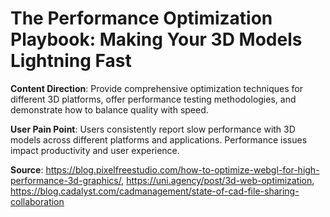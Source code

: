 # The Performance Optimization Playbook: Making Your 3D Models Lightning Fast

**Content Direction**: Provide comprehensive optimization techniques for different 3D platforms, offer performance testing methodologies, and demonstrate how to balance quality with speed.

**User Pain Point**: Users consistently report slow performance with 3D models across different platforms and applications. Performance issues impact productivity and user experience.

**Source**: https://blog.pixelfreestudio.com/how-to-optimize-webgl-for-high-performance-3d-graphics/, https://uni.agency/post/3d-web-optimization, https://blog.cadalyst.com/cadmanagement/state-of-cad-file-sharing-collaboration
